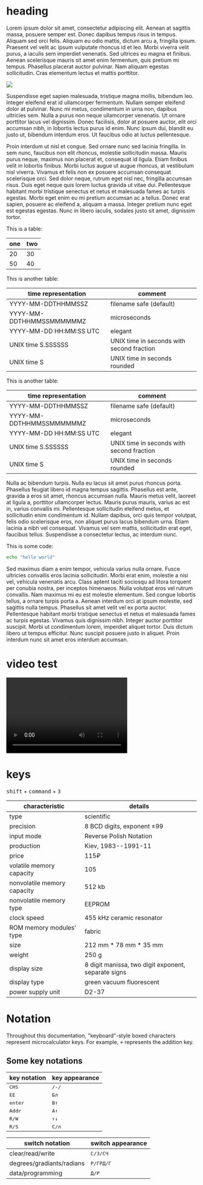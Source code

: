 # heading

Lorem ipsum dolor sit amet, consectetur adipiscing elit. Aenean at sagittis massa, posuere semper est. Donec dapibus tempus risus in tempus. Aliquam sed orci felis. Aliquam eu odio mattis, dictum arcu a, fringilla ipsum. Praesent vel velit ac ipsum vulputate rhoncus id et leo. Morbi viverra velit purus, a iaculis sem imperdiet venenatis. Sed ultrices eu magna et finibus. Aenean scelerisque mauris sit amet enim fermentum, quis pretium mi tempus. Phasellus placerat auctor pulvinar. Nam aliquam egestas sollicitudin. Cras elementum lectus et mattis porttitor.

![](http://i.imgur.com/AUt1K3K.jpg)

Suspendisse eget sapien malesuada, tristique magna mollis, bibendum leo. Integer eleifend erat id ullamcorper fermentum. Nullam semper eleifend dolor at pulvinar. Nunc mi metus, condimentum in urna non, dapibus ultricies sem. Nulla a purus non neque ullamcorper venenatis. Ut ornare porttitor lacus vel dignissim. Donec facilisis, dolor at posuere auctor, elit orci accumsan nibh, in lobortis lectus purus id enim. Nunc ipsum dui, blandit eu justo ut, bibendum interdum eros. Ut faucibus odio at luctus pellentesque.

Proin interdum ut nisl et congue. Sed ornare nunc sed lacinia fringilla. In sem nunc, faucibus non elit rhoncus, molestie sollicitudin massa. Mauris purus neque, maximus non placerat et, consequat id ligula. Etiam finibus velit in lobortis finibus. Morbi luctus augue ut augue rhoncus, at vestibulum nisl viverra. Vivamus et felis non ex posuere accumsan consequat scelerisque orci. Sed dolor neque, rutrum eget nisl nec, fringilla accumsan risus. Duis eget neque quis lorem luctus gravida ut vitae dui. Pellentesque habitant morbi tristique senectus et netus et malesuada fames ac turpis egestas. Morbi eget enim eu mi pretium accumsan ac a tellus. Donec erat sapien, posuere ac eleifend a, aliquam a massa. Integer pretium nunc eget est egestas egestas. Nunc in libero iaculis, sodales justo sit amet, dignissim tortor.

This is a table:

|**one**|**two**|
|-------|-------|
|20     |30     |
|50     |40     |

This is another table:

|**time representation**|**comment**|
|---|---|
|YYYY-MM-DDTHHMMSSZ|filename safe (default)|
|YYYY-MM-DDTHHMMSSMMMMMMZ|microseconds|
|YYYY-MM-DD HH:MM:SS UTC|elegant|
|UNIX time S.SSSSSS|UNIX time in seconds with second fraction|
|UNIX time S|UNIX time in seconds rounded|

This is another table:

|**time representation** |**comment**                              |
|------------------------|-----------------------------------------|
|YYYY-MM-DDTHHMMSSZ      |filename safe (default)                  |
|YYYY-MM-DDTHHMMSSMMMMMMZ|microseconds                             |
|YYYY-MM-DD HH:MM:SS UTC |elegant                                  |
|UNIX time S.SSSSSS      |UNIX time in seconds with second fraction|
|UNIX time S             |UNIX time in seconds rounded             |

Nulla ac bibendum turpis. Nulla eu lacus sit amet purus rhoncus porta. Phasellus feugiat libero id magna tempus sagittis. Phasellus est ante, gravida a eros sit amet, rhoncus accumsan nulla. Mauris metus velit, laoreet at ligula a, porttitor ullamcorper lectus. Mauris purus mauris, varius ac est in, varius convallis mi. Pellentesque sollicitudin eleifend metus, et sollicitudin enim condimentum id. Nullam dapibus, orci quis tempor volutpat, felis odio scelerisque eros, non aliquet purus lacus bibendum urna. Etiam lacinia a nibh vel consequat. Vivamus vel sem mattis, sollicitudin erat eget, faucibus tellus. Suspendisse a consectetur lectus, ac interdum nunc.

This is some code:

```Bash
echo "hello world"
```

Sed maximus diam a enim tempor, vehicula varius nulla ornare. Fusce ultricies convallis eros lacinia sollicitudin. Morbi erat enim, molestie a nisi vel, vehicula venenatis arcu. Class aptent taciti sociosqu ad litora torquent per conubia nostra, per inceptos himenaeos. Nulla volutpat eros vel rutrum convallis. Nam maximus mi eu est molestie elementum. Sed congue lobortis tellus, a ornare turpis porta a. Aenean interdum orci at ipsum molestie, sed sagittis nulla tempus. Phasellus sit amet velit vel ex porta auctor. Pellentesque habitant morbi tristique senectus et netus et malesuada fames ac turpis egestas. Vivamus quis dignissim nibh. Integer auctor porttitor suscipit. Morbi ut condimentum lorem, imperdiet aliquet tortor. Duis dictum libero ut tempus efficitur. Nunc suscipit posuere justo in aliquet. Proin interdum nunc sit amet eros interdum accumsan.

# video test

<video src="https://github.com/wdbm/junk/blob/master/2017-03-14T2357Z.mp4" width="320" height="200" controls preload></video>

# keys

<kbd>shift</kbd> + <kbd>command</kbd> + <kbd>3</kbd>

|**characteristic**         |**details**                                        |
|---------------------------|---------------------------------------------------|
|type                       |scientific                                         |
|precision                  |8 BCD digits, exponent ±99                         |
|input mode                 |Reverse Polish Notation                            |
|production                 |Kiev, 1983--1991-11                                |
|price                      |115₽                                                                                      |
|volatile memory capacity   |105                                                |
|nonvolatile memory capacity|512 kb                                             |
|nonvolatile memory type    |EEPROM                                             |
|clock speed                |455 kHz ceramic resonator                          |
|ROM memory modules' type   |fabric                                             |
|size                       |212 mm * 78 mm * 35 mm                             |
|weight                     |250 g                                              |
|display size               |8 digit manissa, two digit exponent, separate signs|
|display type               |green vacuum fluorescent                           |
|power supply unit          |D2-37                                              |

# Notation

Throughout this documentation, "keyboard"-style boxed characters represent microcalculator keys. For example, <kbd>+</kbd> represents the addition key.

## Some key notations

|**key notation**         |**key appearance**                    |
|-------------------------|--------------------------------------|
|<kbd>CHS</kbd>           |<kbd>/-/</kbd>                        |
|<kbd>EE</kbd>            |<kbd>Бл</kbd>                         |
|<kbd>enter</kbd>         |<kbd>B↑</kbd>                         |
|<kbd>Addr</kb>           |<kbd>A↑</kbd>                         |
|<kbd>R/W</kbd>           |<kbd>↑↓</kbd>                         |
|<kbd>R/S</kbd>           |<kbd>C/л</kbd>                        |

|**switch notation**      |**switch appearance**                 |
|-------------------------|--------------------------------------|
|clear/read/write         |<kbd>C/З/CЧ</kbd>                     |
|degrees/gradiants/radians|<kbd>Р/ГРД/Г</kbd>                    |
|data/programming         |<kbd>Д/P</kbd>                        |
